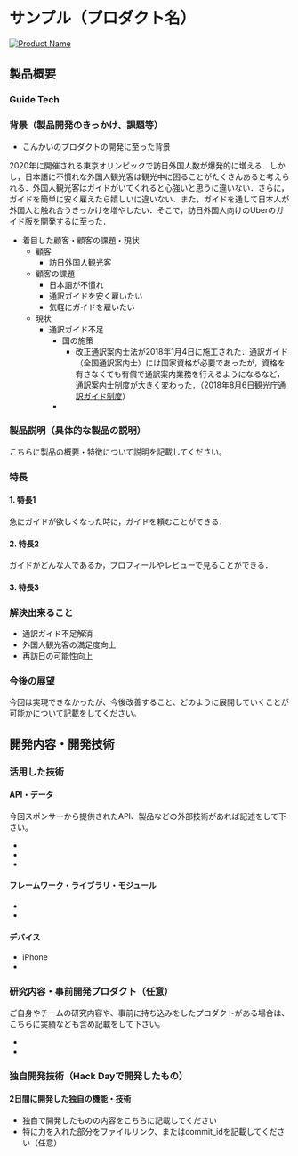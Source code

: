 # サンプル（プロダクト名）

[![Product Name](image.png)](https://www.youtube.com/watch?v=G5rULR53uMk)

## 製品概要
### Guide Tech

### 背景（製品開発のきっかけ、課題等）
- こんかいのプロダクトの開発に至った背景

2020年に開催される東京オリンピックで訪日外国人数が爆発的に増える．しかし，日本語に不慣れな外国人観光客は観光中に困ることがたくさんあると考えられる．外国人観光客はガイドがいてくれると心強いと思うに違いない．さらに，ガイドを簡単に安く雇えたら嬉しいに違いない．また，ガイドを通して日本人が外国人と触れ合うきっかけを増やしたい．そこで，訪日外国人向けのUberのガイド版を開発するに至った．
- 着目した顧客・顧客の課題・現状
  - 顧客
    - 訪日外国人観光客
  - 顧客の課題
    - 日本語が不慣れ
    - 通訳ガイドを安く雇いたい
    - 気軽にガイドを雇いたい
  - 現状
    - 通訳ガイド不足
      - 国の施策
        - 改正通訳案内士法が2018年1月4日に施工された．通訳ガイド（全国通訳案内士）には国家資格が必要であったが，資格を有さなくても有償で通訳案内業務を行えるようになるなど，通訳案内士制度が大きく変わった．（2018年8月6日観光庁[通訳ガイド制度](http://www.mlit.go.jp/kankocho/shisaku/kokusai/tsuyaku.html)）
      - 
### 製品説明（具体的な製品の説明）
こちらに製品の概要・特徴について説明を記載してください。

### 特長

#### 1. 特長1
急にガイドが欲しくなった時に，ガイドを頼むことができる．
#### 2. 特長2
ガイドがどんな人であるか，プロフィールやレビューで見ることができる．
#### 3. 特長3

### 解決出来ること
- 通訳ガイド不足解消
- 外国人観光客の満足度向上
- 再訪日の可能性向上

### 今後の展望
今回は実現できなかったが、今後改善すること、どのように展開していくことが可能かについて記載をしてください。


## 開発内容・開発技術
### 活用した技術
#### API・データ
今回スポンサーから提供されたAPI、製品などの外部技術があれば記述をして下さい。

* 
* 
* 

#### フレームワーク・ライブラリ・モジュール
* 
* 

#### デバイス
* iPhone
* 

### 研究内容・事前開発プロダクト（任意）
ご自身やチームの研究内容や、事前に持ち込みをしたプロダクトがある場合は、こちらに実績なども含め記載をして下さい。

* 
* 


### 独自開発技術（Hack Dayで開発したもの）
#### 2日間に開発した独自の機能・技術
* 独自で開発したものの内容をこちらに記載してください
* 特に力を入れた部分をファイルリンク、またはcommit_idを記載してください（任意）
